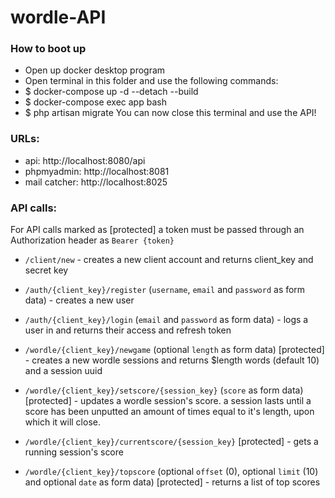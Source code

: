 # wordle-API

### How to boot up
- Open up docker desktop program
- Open terminal in this folder and use the following commands:
- $ docker-compose up -d --detach --build
- $ docker-compose exec app bash
- $ php artisan migrate
You can now close this terminal and use the API!

### URLs:
- api: http://localhost:8080/api
- phpmyadmin: http://localhost:8081
- mail catcher: http://localhost:8025

### API calls:

For API calls marked as [protected] a token must be passed through an Authorization header as ``Bearer {token}``

- ``/client/new`` - creates a new client account and returns client_key and secret key

- ``/auth/{client_key}/register`` (``username``, ``email`` and ``password`` as form data) - creates a new user
- ``/auth/{client_key}/login`` (``email`` and ``password`` as form data) - logs a user in and returns their access and refresh token

- ``/wordle/{client_key}/newgame`` (optional ``length`` as form data) [protected] - creates a new wordle sessions and returns $length words (default 10) and a session uuid
- ``/wordle/{client_key}/setscore/{session_key}`` (``score`` as form data) [protected] - updates a wordle session's score. a session lasts until a score has been unputted an amount of times equal to it's length, upon which it will close. 
- ``/wordle/{client_key}/currentscore/{session_key}`` [protected] - gets a running session's score
- ``/wordle/{client_key}/topscore`` (optional ``offset`` (0), optional ``limit`` (10) and optional ``date`` as form data) [protected] - returns a list of top scores
